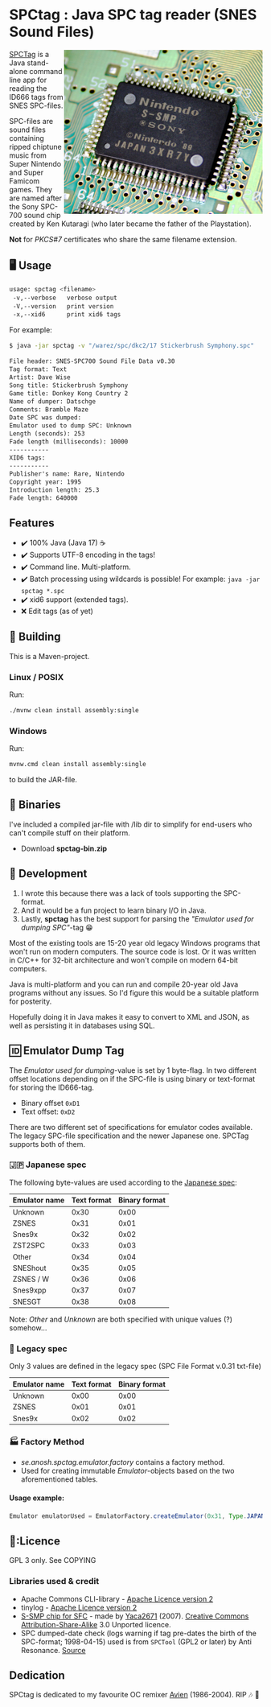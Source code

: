 # SPCtag : Java SPC tag reader (SNES Sound Files)
<img src="spc700.jpg" width="395" height="326" align="right">

[SPCTag](https://github.com/ullenius/spctag) is a Java stand-alone command line app for reading the ID666 tags from SNES SPC-files.

SPC-files are sound files containing ripped chiptune music from Super Nintendo and Super Famicom games. They are named after the Sony SPC-700 sound chip created by Ken Kutaragi (who later became the father of the Playstation).

**Not** for *PKCS#7* certificates who share the same filename extension.

## :desktop_computer: Usage

```sh
usage: spctag <filename>
 -v,--verbose   verbose output
 -V,--version   print version
 -x,--xid6      print xid6 tags
```

For example:
```sh
$ java -jar spctag -v "/warez/spc/dkc2/17 Stickerbrush Symphony.spc"
```
```
File header: SNES-SPC700 Sound File Data v0.30
Tag format: Text
Artist: Dave Wise
Song title: Stickerbrush Symphony
Game title: Donkey Kong Country 2
Name of dumper: Datschge
Comments: Bramble Maze
Date SPC was dumped:
Emulator used to dump SPC: Unknown
Length (seconds): 253
Fade length (milliseconds): 10000
-----------
XID6 tags:
-----------
Publisher's name: Rare, Nintendo
Copyright year: 1995
Introduction length: 25.3
Fade length: 640000
```

## Features

* :heavy_check_mark: 100% Java (Java 17) :coffee:
* :heavy_check_mark: Supports UTF-8 encoding in the tags!
* :heavy_check_mark: Command line. Multi-platform.
* :heavy_check_mark: Batch processing using wildcards is possible! For example: `java -jar spctag *.spc`
* :heavy_check_mark: xid6 support (extended tags).
* :x: Edit tags (as of yet)

## :floppy_disk: Building
This is a Maven-project.

### Linux / POSIX
Run:
```sh
./mvnw clean install assembly:single
```

### Windows
Run:
```sh
mvnw.cmd clean install assembly:single
```

to build the JAR-file.

## :file_folder: Binaries
I've included a compiled jar-file with /lib dir to simplify for end-users who can't compile stuff on their platform.
* Download **spctag-bin.zip**


## :wrench: Development
1. I wrote this because there was a lack of tools supporting the SPC-format.
2. And it would be a fun project to learn binary I/O in Java.
3. Lastly, **spctag** has the best support for parsing the *"Emulator used for dumping SPC"*-tag :grin:

Most of the existing tools are 15-20 year old legacy Windows programs that won't run on modern computers. The source code is lost. Or it was written in C/C++ for 32-bit architecture and won't compile on modern 64-bit computers.

Java is multi-platform and you can run and compile 20-year old Java programs without any issues. So I'd figure this would be a suitable platform for posterity.

Hopefully doing it in Java makes it easy to convert to XML and JSON, as well as persisting it in databases using SQL.

## :id: Emulator Dump Tag
The *Emulator used for dumping*-value is set by 1 byte-flag. In two different 
offset locations depending on if the SPC-file is using binary or text-format for 
storing the ID666-tag.

* Binary offset   `0xD1`
* Text offset:    `0xD2`

There are two different set of specifications for emulator codes available. The legacy SPC-file specification and the newer Japanese one. SPCTag supports both of them.

### :jp: Japanese spec
The following byte-values are used according to the [Japanese spec](https://dgrfactory.jp/spcplay/id666.html):

| Emulator name | Text format | Binary format |
|---------------|-------------|---------------|
| Unknown       | 0x30        | 0x00          |
| ZSNES         | 0x31        | 0x01          |
| Snes9x        | 0x32        | 0x02          |
| ZST2SPC       | 0x33        | 0x03          |
| Other         | 0x34        | 0x04          |
| SNEShout      | 0x35        | 0x05          |
| ZSNES / W     | 0x36        | 0x06          |
| Snes9xpp      | 0x37        | 0x07          |
| SNESGT        | 0x38        | 0x08          |

Note: *Other* and *Unknown* are both specified with unique values (?) somehow...

### :older_woman: Legacy spec
Only 3 values are defined in the legacy spec (SPC File Format v.0.31 txt-file)

| Emulator name | Text format | Binary format |
|---------------|-------------|---------------|
| Unknown       | 0x00        | 0x00          |
| ZSNES         | 0x01        | 0x01          |
| Snes9x        | 0x02        | 0x02          |

### :factory: Factory Method
* *se.anosh.spctag.emulator.factory* contains a factory method.
* Used for creating immutable *Emulator*-objects based on the two aforementioned tables.

#### Usage example:
```java
Emulator emulatorUsed = EmulatorFactory.createEmulator(0x31, Type.JAPANESE) // Type.LEGACY is also available
```

## :scroll::Licence
GPL 3 only. See COPYING

### Libraries used & credit
* Apache Commons CLI-library - [Apache Licence version 2](https://www.apache.org/licenses/LICENSE-2.0)
* tinylog - [Apache Licence version 2](https://www.apache.org/licenses/LICENSE-2.0)
* [S-SMP chip for SFC](https://commons.wikimedia.org/wiki/File:S-SMP_01.jpg) - made by [Yaca2671](https://commons.wikimedia.org/wiki/User_talk:Yaca2671) (2007). [Creative Commons Attribution-Share-Alike](https://creativecommons.org/licenses/by-sa/3.0/) 3.0 Unported licence.
* SPC dumped-date check (logs warning if tag pre-dates the birth of the SPC-format; 1998-04-15) used is from `SPCTool` 
(GPL2 or later) by Anti Resonance. [Source](https://github.com/ullenius/spctool/blob/7a680c84c02bf8bacfb6233e466a43c0b5588ba9/SNES/ID666.cpp#L918)

## Dedication
SPCtag is dedicated to my favourite OC remixer [Avien](https://ocremix.org/artist/4402/avien) (1986-2004). RIP :notes: :saxophone:
